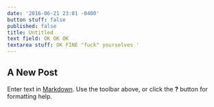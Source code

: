```yaml
---
date: '2016-06-21 23:01 -0400'
button stuff: false
published: false
title: Untitled
text field: OK OK OK
textarea stuff: OK FINE "fuck" yourselves '
---
```

## A New Post

Enter text in [Markdown](http://daringfireball.net/projects/markdown/). Use the toolbar above, or click the **?** button for formatting help.
